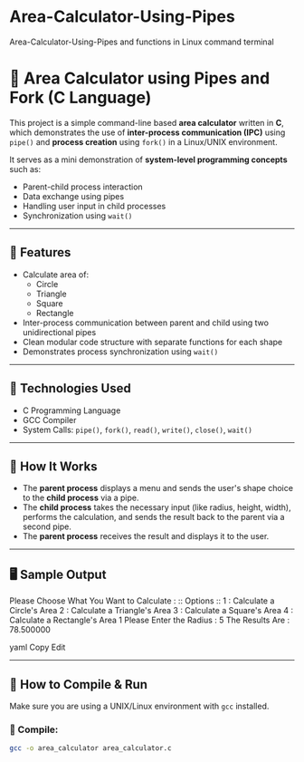 # Area-Calculator-Using-Pipes
Area-Calculator-Using-Pipes and functions in Linux command terminal

# 🧮 Area Calculator using Pipes and Fork (C Language)

This project is a simple command-line based **area calculator** written in **C**, which demonstrates the use of **inter-process communication (IPC)** using `pipe()` and **process creation** using `fork()` in a Linux/UNIX environment.

It serves as a mini demonstration of **system-level programming concepts** such as:
- Parent-child process interaction
- Data exchange using pipes
- Handling user input in child processes
- Synchronization using `wait()`

---

## 📌 Features

- Calculate area of:
  - Circle
  - Triangle
  - Square
  - Rectangle
- Inter-process communication between parent and child using two unidirectional pipes
- Clean modular code structure with separate functions for each shape
- Demonstrates process synchronization using `wait()`

---

## 🔧 Technologies Used

- C Programming Language
- GCC Compiler
- System Calls: `pipe()`, `fork()`, `read()`, `write()`, `close()`, `wait()`

---

## 🧠 How It Works

- The **parent process** displays a menu and sends the user's shape choice to the **child process** via a pipe.
- The **child process** takes the necessary input (like radius, height, width), performs the calculation, and sends the result back to the parent via a second pipe.
- The **parent process** receives the result and displays it to the user.

---

## 🖥️ Sample Output

Please Choose What You Want to Calculate :
:: Options ::
1 : Calculate a Circle's Area
2 : Calculate a Triangle's Area
3 : Calculate a Square's Area
4 : Calculate a Rectangle's Area
1
Please Enter the Radius :
5
The Results Are : 78.500000

yaml
Copy
Edit

---

## 🚀 How to Compile & Run

Make sure you are using a UNIX/Linux environment with `gcc` installed.

### 🔨 Compile:
```bash
gcc -o area_calculator area_calculator.c
```

